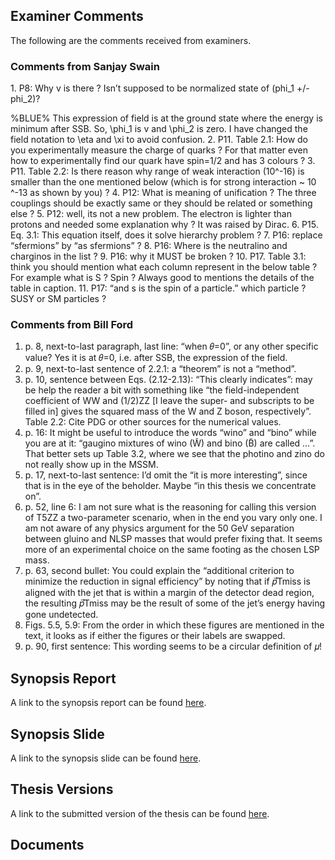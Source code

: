 ## Examiner Comments

The following are the comments received from examiners. 

### Comments from Sanjay Swain

<p>1. P8: Why v is there ? Isn’t supposed to be normalized state of (phi_1 +/- phi_2)?</p>
%BLUE%
This expression of field is at the ground state where the energy is minimum after SSB. So, \phi_1 is v and \phi_2 is zero. I have changed the field notation to \eta and \xi to avoid confusion.
2. P11. Table 2.1: How do you experimentally measure the charge of quarks ? For that matter even how to experimentally find our quark have spin=1/2 and has 3 colours ?
3. P11. Table 2.2: Is there reason why range of weak interaction (10^-16) is smaller than the one mentioned below (which is for strong interaction ~ 10 ^-13 as shown by you) ?
4. P12: What is meaning of unification ? The three couplings should be exactly same or they should be related or something else ? 
5. P12: well, its not a new problem. The electron is lighter than protons and needed some explanation why ? It was raised by Dirac.
6. P15. Eq. 3.1: This equation itself, does it solve hierarchy problem ?
7. P16: replace “sfermions” by “as sfermions” ?
8. P16: Where is the neutralino and charginos in the list ?
9. P16: why it MUST be broken ?
10. P17. Table 3.1:  think you should mention what each column represent in the below table ? For example what is S ?  Spin ? Always good to mentions the details of the table in caption.
11. P17: “and s is the spin of a particle.” which particle ? SUSY or SM particles ?


### Comments from Bill Ford

1. p. 8, next-to-last paragraph, last line: “when 𝜃=0”, or any other specific value? 
Yes it is at 𝜃=0, i.e. after SSB, the expression of the field.
2. p. 9, next-to-last sentence of 2.2.1: a “theorem” is not a “method”.
3. p. 10, sentence between Eqs. (2.12-2.13): “This clearly indicates”: may be help the reader a bit with something like “the field-independent coefficient of WW and (1/2)ZZ [I leave the super- and subscripts to be filled in] gives the squared mass of the W and Z boson, respectively”.
Table 2.2: Cite PDG or other sources for the numerical values.
4. p. 16: It might be useful to introduce the words “wino” and “bino” while you are at it: “gaugino mixtures of wino (W̃) and bino (B̃) are called …”. That better sets up Table 3.2, where we see that the photino and zino do not really show up in the MSSM.
5. p. 17, next-to-last sentence: I’d omit the “it is more interesting”, since that is in the eye of the beholder. Maybe “in this thesis we concentrate on”.
6. p. 52, line 6: I am not sure what is the reasoning for calling this version of T5ZZ a two-parameter scenario, when in the end you vary only one. I am not aware of any physics argument for the 50 GeV separation between gluino and NLSP masses that would prefer fixing that. It seems more of an experimental choice on the same footing as the chosen LSP mass.
7. p. 63, second bullet: You could explain the “additional criterion to minimize the reduction in signal efficiency” by noting that if 𝑝⃗Tmiss is aligned with the jet that is within a margin of the detector dead region, the resulting 𝑝⃗Tmiss may be the result of some of the jet’s energy having gone undetected.
8. Figs. 5.5, 5.9: From the order in which these figures are mentioned in the text, it looks as if either the figures or their labels are swapped.
9. p. 90, first sentence: This wording seems to be a circular definition of 𝜇!

## Synopsis Report
A link to the synopsis report can be found [here](). 

## Synopsis Slide
A link to the synopsis slide can be found [here](). 

## Thesis Versions
A link to the submitted version of the thesis can be found [here](). 

## Documents

